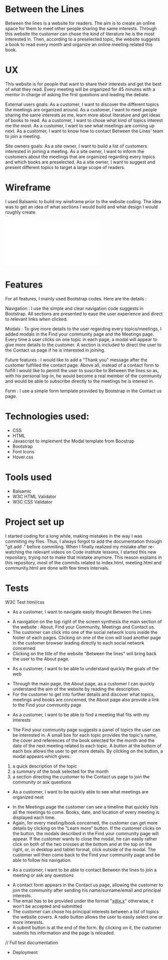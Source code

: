 # Between the Lines

Between the lines is a website for readers.
The aim is to create an online space for them to meet other people sharing the same interests.
Through this website the customer can chose the kind of literature he is the most interested in.
Then, according to a preselected topic, the website suggests a book to read every month and organize an online meeting related this book.


 # UX

This website is for people that want to share their interests and get the best of what they read. 
Every meeting will be organized for 45 minutes with a mentor in charge of asking the first questions and leading the debate.

External users goals:
As a customer, I want to discover the different topics the meetings are organized around. 
As a customer, I want to meet people sharing the same interests as me, learn more about literature and get ideas of books to read.
As a customer, I want to chose what kind of topics interest me the most.
As a customer, I want to see what meetings are coming up next.
As a customer, I want to know how to contact Between the Lines' team to join a meeting.

Site owners goals:
As a site owner, I want to build a list of customers interested in joining a meeting.
As a site owner, I want to inform the customers about the meetings that are organized regarding every topics and which books are preselected.
As a site owner, I want to suggest and present different topics to target a large scope of readers.

 # Wireframe

I used Balsamic to build my wireframe prior to the website coding.
The idea was to get an idea of what sections I would build and what design I would roughly create.

![Balsamic Wireframe](documentation/wireframe/Milestone1.pdf)

# Features 

For all features, I mainly used Bootstrap codes. Here are the details :

Navigation : I use the simple and clear navigation code suggests in Bootstrap. All sections are presented to ease the user
experience and direct to relevant links when clicked.

Modals : To give more details to the user regarding every topics/meetings, I added modals in the Find your community page and the Meetings page.
Every time a user clicks on one topic in each page, a modal will appear to give more details to the customer. A section is included to 
direct the user to the Contact us page if he is interested in joining.

Future features : I would like to add a "Thank you" message after the customer fulfilled the contact page. 
Above all, instead of a contact form to fulfill I would like to permit the user to suscribe to Between the lines 
so as, with his personal log-in, he would become a real member of the community and would be able to subscribe directly to the meetings he is interest in.

Form : I use a simple form template provided by Bootstrap in the Contact us page.

# Technologies used:

* CSS
* HTML
* Javascript to implement the Modal template from Boostrap
* Bootstrap
* Font Icons
* Hover.css

# Tools used

* Balsamic
* W3C HTML Validator 
* W3C CSS Validator 

# Project set up

I started coding for a long while, making mistakes in the way I was commiting my files.
Thus, I always forgot to add the documentation through "git add ." before commiting.
When I finally realized my mistake after re-watching the relevant videos on Code institute lessons, I started this new repositary, trying not to make that mistake anymore.
This reason explains in this repository, most of the commits related to index.html, meeting.html and community.html are done with few times intervals.

# Tests

W3C Test html/css

* As a customer, I want to navigate easily thought Between the Lines
- A navigation on the top right of the screen synthesis the main section of the website : About, Find your Community, Meetings and Contact us.
- The customer can click into one of the social network icons inside the footer of each pages. Clicking on one of the icon will load another page in the customer browser leading directly to each social network concerned.  
- Clicking on the title of the website "Between the lines" will bring back the user to the About page.

* As a customer, I want to be able to understand quickly the goals of the web
- Through the main page, the About page, as a customer I can quickly understand the aim of the website by reading the description.
- For the customer to get into further details and discover what topics, meetings and books are concerned, the About page also provide a link to the Find your community page

* As a customer, I want to be able to find a meeting that fits with my interests 
- The Find your community page suggests a panel of topics the user can be interested in. 
A small box for each topic provides the topic's name, the cover and references of the book selected for the month and the date of the next meeting related to each topic.
A button at the bottom of each box allows the user to get more details. By clicking on the button, a modal appears which gives:
1. a quick description of the topic 
2. a summary of the book selected for the month
3. a section directing the customer to the Contact us page to join the community or ask questions

* As a customer, I want to be quickly able to see what meetings are organized next 
- In the Meetings page the customer can see a timeline that quickly lists all the meetings to come. Books, date, and location of every meeting is displayed each time. 
- Again, for every meeting/book concerned, the customer can get more details by clicking on the "Learn more" button. 
If the customer clicks on the button, the modals described in the Find your community page will appear. 
If the customer wants to close the modal, he can easily rather click on both of the two crosses at the bottom and at the top on the right, or, in desktop and tablet format, click outside of the modal. The customer will then come back to the Find your community page and be able to follow his navigation.

* As a customer, I want to be able to contact Between the lines to join a meeting or ask any questions
- A contact form appears in the Contact us page, allowing the customer to join the community after sending his name/surname/email and principal interests.
- The email has to be provided under the format "x@x.x" otherwise, it won't be accepted and submitted
- The customer can chose his principal interests between a list of topics the website covers. A radio button allows the user to easily select one or more interests.
- A submit button is at the end of the form. By clicking on it, the customer submits his information and the page is reloaded.

// Full test documentation

* Deployment